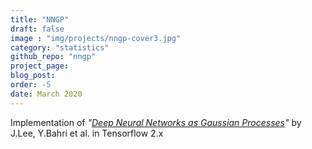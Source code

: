 ```yaml
---
title: "NNGP"
draft: false
image : "img/projects/nngp-cover3.jpg"
category: "statistics"
github_repo: "nngp"
project_page:
blog_post: 
order: -5
date: March 2020
---
```


Implementation of *"[Deep Neural Networks as Gaussian Processes](https://arxiv.org/abs/1711.00165)"* by J.Lee, Y.Bahri et al. in Tensorflow 2.x
